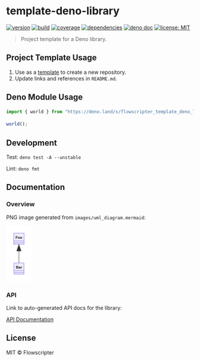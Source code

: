 # template-deno-library

[![version](https://img.shields.io/github/v/release/flowscripter/template-deno-library?sort=semver)](https://github.com/flowscripter/template-deno-library/releases)
[![build](https://img.shields.io/github/workflow/status/flowscripter/template-deno-library/release-deno-library)](https://github.com/flowscripter/template-deno-library/actions/workflows/release-deno-library.yml)
[![coverage](https://codecov.io/gh/flowscripter/template-deno-library/branch/main/graph/badge.svg?token=EMFT2938ZF)](https://codecov.io/gh/flowscripter/template-deno-library)
[![dependencies](https://img.shields.io/endpoint?url=https%3A%2F%2Fdeno-visualizer.danopia.net%2Fshields%2Fupdates%2Fhttps%2Fraw.githubusercontent.com%2Fflowscripter%2Ftemplate-deno-library%2Fmain%2Fmod.ts)](https://github.com/flowscripter/template-deno-library/blob/main/deps.ts)
[![deno doc](https://doc.deno.land/badge.svg)](https://doc.deno.land/https://deno.land/x/flowscripter_template_deno_library/mod.ts)
[![license: MIT](https://img.shields.io/github/license/flowscripter/template-deno-library)](https://github.com/flowscripter/template-deno-library/blob/main/LICENSE)

> Project template for a Deno library.

## Project Template Usage

1. Use as a
   [template](https://docs.github.com/en/github/creating-cloning-and-archiving-repositories/creating-a-repository-from-a-template)
   to create a new repository.
2. Update links and references in `README.md`.

## Deno Module Usage

```typescript
import { world } from "https://deno.land/x/flowscripter_template_deno_library/mod.ts";

world();
```

## Development

Test: `deno test -A --unstable`

Lint: `deno fmt`

## Documentation

### Overview

PNG image generated from `images/uml_diagram.mermaid`:

![UML Diagram](https://raw.githubusercontent.com/flowscripter/template-deno-library/main/images/uml_diagram.png "UML Diagram")

### API

Link to auto-generated API docs for the library:

[API Documentation](https://doc.deno.land/https://deno.land/x/flowscripter_template_deno_library/mod.ts)

## License

MIT © Flowscripter

